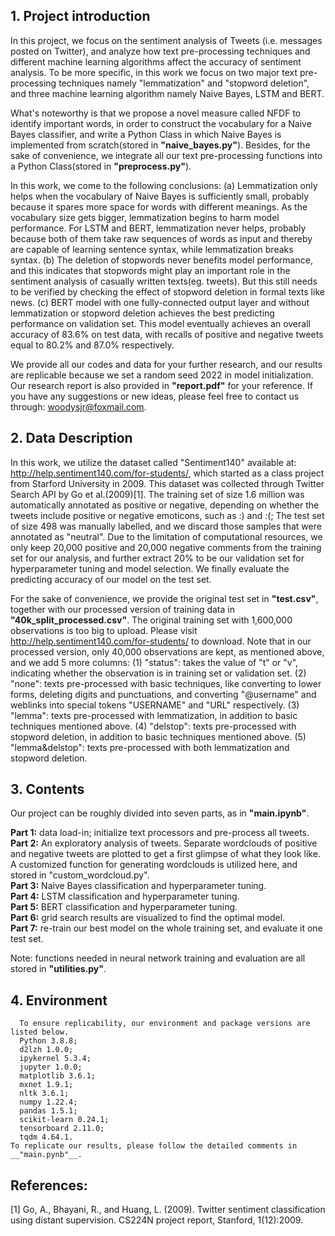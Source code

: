 ## 1. Project introduction

In this project, we focus on the sentiment analysis of Tweets (i.e. messages posted on Twitter), and analyze how text pre-processing techniques and different machine learning algorithms affect the accuracy of sentiment analysis. To be more specific, in this work we focus on two major text pre-processing techniques namely "lemmatization" and "stopword deletion", and three machine learning algorithm namely Naive Bayes, LSTM and BERT. 

What's noteworthy is that we propose a novel measure called NFDF to identify important words, in order to construct the vocabulary for a Naive Bayes classifier, and write a Python Class in which Naive Bayes is implemented from scratch(stored in __"naive_bayes.py"__). Besides, for the sake of convenience, we integrate all our text pre-processing functions into a Python Class(stored in __"preprocess.py"__).

In this work, we come to the following conclusions:
(a) Lemmatization only helps when the vocabulary of Naive Bayes is sufficiently small, probably because it spares more space for words with different meanings. As the vocabulary size gets bigger, lemmatization begins to harm model performance. For LSTM and BERT, lemmatization never helps, probably because both of them take raw sequences of words as input and thereby are capable of learning sentence syntax, while lemmatization breaks syntax. 
(b) The deletion of stopwords never benefits model performance, and this indicates that stopwords might play an important role in the sentiment analysis of casually written texts(eg. tweets). But this still needs to be verified by checking the effect of stopword deletion in formal texts like news. 
(c) BERT model with one fully-connected output layer and without lemmatization or stopword deletion achieves the best predicting performance on validation set. This model eventually achieves an overall accuracy of 83.6% on test data, with recalls of positive and negative tweets equal to 80.2% and 87.0% respectively.

We provide all our codes and data for your further research, and our results are replicable because we set a random seed 2022 in model initialization.  Our research report is also provided in __"report.pdf"__ for your reference. If you have any suggestions or new ideas, please feel free to contact us through: woodysjr@foxmail.com. 

## 2. Data Description

In this work, we utilize the dataset called "Sentiment140" available at: http://help.sentiment140.com/for-students/, which started as a class project from Starford University in 2009. This dataset was collected through Twitter Search API by Go et al.(2009)[1]. The training set of size 1.6 million was automatically annotated as positive or negative, depending on whether the tweets include positive or negative emoticons, such as :) and :(; The test set of size 498 was manually labelled, and we discard those samples that were annotated as "neutral". Due to the limitation of computational resources, we only keep 20,000 positive and 20,000 negative comments from the training set for our analysis, and further extract 20% to be our validation set for hyperparameter tuning and model selection. We finally evaluate the predicting accuracy of our model on the test set. 

For the sake of convenience, we provide the original test set in __"test.csv"__, together with our processed version of training data in __"40k_split_processed.csv"__. The original training set with 1,600,000 observations is too big to upload. Please visit http://help.sentiment140.com/for-students/ to download. Note that in our processed version, only 40,000 observations are kept, as mentioned above, and we add 5 more columns: 
(1) "status": takes the value of "t" or "v", indicating whether the observation is in training set or validation set.
(2) "none": texts pre-processed with basic techniques, like converting to lower forms, deleting digits and punctuations, and converting "@username" and weblinks into special tokens "USERNAME" and "URL" respectively. 
(3) "lemma": texts pre-processed with lemmatization, in addition to basic techniques mentioned above.
(4) "delstop": texts pre-processed with stopword deletion, in addition to basic techniques mentioned above.
(5) "lemma&delstop": texts pre-processed with both lemmatization and stopword deletion.

## 3. Contents
Our project can be roughly divided into seven parts, as in __"main.ipynb"__.

__Part 1:__  data load-in; initialize text processors and pre-process all tweets. \
__Part 2:__  An exploratory analysis of tweets. Separate wordclouds of positive and negative tweets are plotted to get a first glimpse of what they look like. A customized function for generating wordclouds is utilized here, and stored in "custom_wordcloud.py".\
__Part 3:__  Naive Bayes classification and hyperparameter tuning.\
__Part 4:__  LSTM classification and hyperparameter tuning.\
__Part 5:__  BERT classification and hyperparameter tuning.\
__Part 6:__  grid search results are visualized to find the optimal model.\
__Part 7:__ re-train our best model on the whole training set, and evaluate it one test set. 
    
Note: functions needed in neural network training and evaluation are all stored in __"utilities.py"__. 

## 4. Environment

      To ensure replicability, our environment and package versions are listed below. 
      Python 3.8.8;
      d2lzh 1.0.0;
      ipykernel 5.3.4;
      jupyter 1.0.0;
      matplotlib 3.6.1;
      mxnet 1.9.1;
      nltk 3.6.1;
      numpy 1.22.4;
      pandas 1.5.1;
      scikit-learn 0.24.1;
      tensorboard 2.11.0;
      tqdm 4.64.1.
    To replicate our results, please follow the detailed comments in __"main.pynb"__. 

## References:
[1] Go, A., Bhayani, R., and Huang, L. (2009). Twitter sentiment classification using distant supervision.
CS224N project report, Stanford, 1(12):2009.
